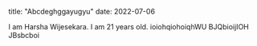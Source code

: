 title: "Abcdeghggayugyu"
date: 2022-07-06

I am Harsha Wijesekara.
I am 21 years old.
ioiohqiohoiqhWU BJQbioijIOH JBsbcboi
